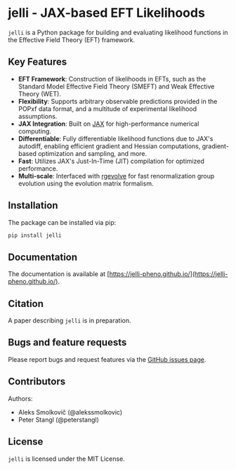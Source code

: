 # jelli - JAX-based EFT Likelihoods

`jelli` is a Python package for building and evaluating likelihood functions in the Effective Field Theory (EFT) framework.

## Key Features

- **EFT Framework**: Construction of likelihoods in EFTs, such as the Standard Model Effective Field Theory (SMEFT) and Weak Effective Theory (WET).
- **Flexibility**: Supports arbitrary observable predictions provided in the POPxf data format, and a multitude of experimental likelihood assumptions.
- **JAX Integration**: Built on [JAX](https://github.com/jax-ml/jax) for high-performance numerical computing.
- **Differentiable**: Fully differentiable likelihood functions due to JAX's autodiff, enabling efficient gradient and Hessian computations, gradient-based optimization and sampling, and more.
- **Fast**: Utilizes JAX's Just-In-Time (JIT) compilation for optimized performance.
- **Multi-scale**: Interfaced with [rgevolve](https://github.com/rgevolve) for fast renormalization group evolution using the evolution matrix formalism.

## Installation

The package can be installed via pip:

```bash
pip install jelli
```

## Documentation

The documentation is available at [https://jelli-pheno.github.io/](https://jelli-pheno.github.io/).

## Citation

A paper describing `jelli` is in preparation.

## Bugs and feature requests

Please report bugs and request features via the [GitHub issues page](https://github.com/jelli-pheno/jelli/issues).

## Contributors

Authors:
- Aleks Smolkovič (@alekssmolkovic)
- Peter Stangl (@peterstangl)

## License

`jelli` is licensed under the MIT License.
